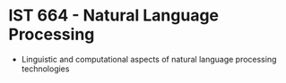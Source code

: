 # IST 664 - Natural Language Processing
* Linguistic and computational aspects of natural language processing technologies